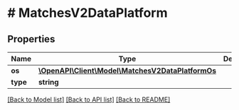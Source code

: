 # # MatchesV2DataPlatform

## Properties

Name | Type | Description | Notes
------------ | ------------- | ------------- | -------------
**os** | [**\OpenAPI\Client\Model\MatchesV2DataPlatformOs**](MatchesV2DataPlatformOs.md) |  |
**type** | **string** |  |

[[Back to Model list]](../../README.md#models) [[Back to API list]](../../README.md#endpoints) [[Back to README]](../../README.md)
